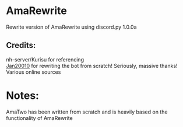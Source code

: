 # AmaRewrite

Rewrite version of AmaRewrite using discord.py 1.0.0a

## Credits:

nh-server/Kurisu for referencing  
[Jan20010](https://github.com/Jan200101) for rewriting the bot from scratch! Seriously, massive thanks!  
Various online sources

# Notes:

AmaTwo has been written from scratch and is heavily based on the functionality of AmaRewrite
